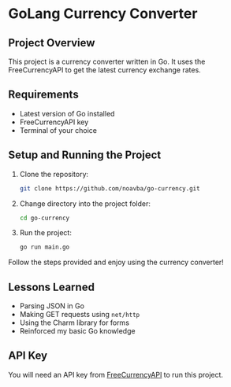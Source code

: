 # GoLang Currency Converter

## Project Overview

This project is a currency converter written in Go. It uses the FreeCurrencyAPI to get the latest currency exchange rates.

## Requirements

- Latest version of Go installed
- FreeCurrencyAPI key
- Terminal of your choice

## Setup and Running the Project

1. Clone the repository:
    ```sh
    git clone https://github.com/noavba/go-currency.git
    ```
2. Change directory into the project folder:
    ```sh
    cd go-currency
    ```
3. Run the project:
    ```sh
    go run main.go
    ```

Follow the steps provided and enjoy using the currency converter!

## Lessons Learned

- Parsing JSON in Go
- Making GET requests using `net/http`
- Using the Charm library for forms
- Reinforced my basic Go knowledge

## API Key

You will need an API key from [FreeCurrencyAPI](https://freecurrencyapi.com/) to run this project.

